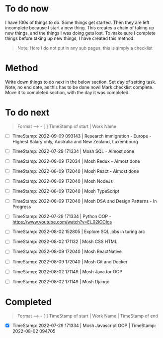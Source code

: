 # To do now

I have 100s of things to do.
Some things get started.
Then they are left incomplete because I start a new thing.
This creates a chain of taking up new things, and the things I was doing gets lost.
To make sure I complete things before taking up new things, I have created this method.

> Note: Here I do not put in any sub pages, this is simply a checklist

# Method
Write down things to do next in the below section.
Set day of setting task. Note, no end date, as this has to be done now!
Mark checklist complete.
Move it to completed section, with the day it was completed.

# To do next
> Format --> - [ ] TimeStamp of start | Work Name

- [ ] TimeStamp: 2022-09-09 093143 | Research immigration - Europe - Highest Salary only, Australia and New Zealand, Luxembourg
- [ ] TimeStamp: 2022-07-29 171334 | Mosh SQL - Almost done
- [ ] TimeStamp: 2022-08-09 172034 | Mosh Redux - Almost done
- [ ] TimeStamp: 2022-08-09 172040 | Mosh React - Almost done
- [ ] TimeStamp: 2022-08-09 172040 | Mosh NodeJs
- [ ] TimeStamp: 2022-08-09 172040 | Mosh TypeScript

- [ ] TimeStamp: 2022-08-09 172040 | Mosh DSA and Design Patterns - In Progress
- [ ] TimeStamp: 2022-07-29 171334 | Python OOP - https://www.youtube.com/watch?v=Ej_02ICOIgs
- [ ] TimeStamp: 2022-08-02 152805 | Explore SQL jobs in turing arc

- [ ] TimeStamp: 2022-08-02 171132 | Mosh CSS HTML
- [ ] TimeStamp: 2022-08-09 172040 | Mosh ReactNative
- [ ] TimeStamp: 2022-08-09 172040 | Mosh Git and Docker
- [ ] TimeStamp: 2022-08-02 171149 | Mosh Java for OOP
- [ ] TimeStamp: 2022-08-02 171149 | Mosh Django

# Completed
> Format --> - [ ] TimeStamp of start | Work Name | TimeStamp of end

- [x] TimeStamp: 2022-07-29 171334 | Mosh Javascript OOP | TimeStamp: 2022-08-02 094705 







